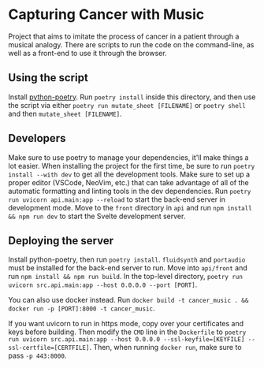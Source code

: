 # Capturing Cancer with Music

Project that aims to imitate the process of cancer in a patient through a musical analogy.
There are scripts to run the code on the command-line, as well as a front-end to use it through the browser.

## Using the script
Install [python-poetry](https://www.python-poetry.org). 
Run `poetry install` inside this directory, and then use the script via either `poetry run mutate_sheet [FILENAME]` or `poetry shell` and then `mutate_sheet [FILENAME]`.

## Developers
Make sure to use poetry to manage your dependencies, it'll make things a lot easier. 
When installing the project for the first time, be sure to run `poetry install --with dev` to get all the development tools.
Make sure to set up a proper editor (VSCode, NeoVim, etc.) that can take advantage of all of the automatic formatting and linting tools in the dev dependencies.
Run `poetry run uvicorn api.main:app --reload` to start the back-end server in development mode.
Move to the `front` directory in `api` and run `npm install && npm run dev` to start the Svelte development server.

## Deploying the server
Install python-poetry, then run `poetry install`. 
`fluidsynth` and `portaudio` must be installed for the back-end server to run.
Move into `api/front` and run `npm install && npm run build`.
In the top-level directory, `poetry run uvicorn src.api.main:app --host 0.0.0.0 --port [PORT]`.

You can also use docker instead. Run `docker build -t cancer_music . && docker run -p [PORT]:8000 -t cancer_music`. 

If you want uvicorn to run in https mode, copy over your certificates and keys before building. 
Then modify the `CMD` line in the `Dockerfile` to `poetry run uvicorn src.api.main:app --host 0.0.0.0 --ssl-keyfile=[KEYFILE] --ssl-certfile=[CERTFILE]`. 
Then, when running `docker run`, make sure to pass `-p 443:8000`.
